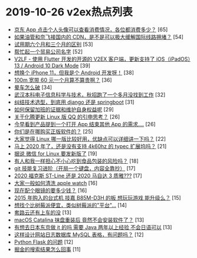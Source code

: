 # 2019-10-26 v2ex热点列表

+ [京东 App 点击个人头像可以查看消费情况，各位都消费多少？](https://www.v2ex.com/t/613246#reply65) [65]
+ [如果油管和奈飞接国内的 CDN，是不是可以极大缓解国际线路拥堵？](https://www.v2ex.com/t/613124#reply54) [54]
+ [试用期六个月和三个月的区别](https://www.v2ex.com/t/613125#reply53) [53]
+ [帮忙起一个贸易公司名字](https://www.v2ex.com/t/613159#reply52) [52]
+ [V2LF - 使用 Flutter 开发的开源的 V2EX 客户端，更新支持了 iOS（iPadOS）13 / Android 10 Dark Mode](https://www.v2ex.com/t/613127#reply39) [39]
+ [想换个 iPhone 11，但我是个 Android 开发呀！](https://www.v2ex.com/t/613173#reply38) [38]
+ [100m 宽带 60 元一个月算不算贵啊？](https://www.v2ex.com/t/613126#reply36) [36]
+ [晕车怎么破](https://www.v2ex.com/t/613267#reply34) [34]
+ [武汉本科电子信息科学与技术，秋招跑了一个多月没找到工作](https://www.v2ex.com/t/613134#reply32) [32]
+ [纠结技术选型，到底用 django 还是 springboot](https://www.v2ex.com/t/613257#reply31) [31]
+ [如何保留加班的证据和维护自身权益呢](https://www.v2ex.com/t/613179#reply29) [29]
+ [关于化腾更新 Linux 版 QQ 的引申思考？](https://www.v2ex.com/t/613186#reply26) [26]
+ [今早看到产品提到一个打开 App 结束其他 App 的需求....](https://www.v2ex.com/t/613199#reply26) [26]
+ [你们是在哪购买正版软件的？](https://www.v2ex.com/t/613172#reply25) [25]
+ [大家觉得 Linux 哪一版比较好用，优缺点可以详细讲一下吗？](https://www.v2ex.com/t/613221#reply22) [22]
+ [马上 2020 年了，还是没有支持 4k60hz 的 typec 扩展坞吗？](https://www.v2ex.com/t/613241#reply21) [21]
+ [据说 微信 for Linux 要发新版了](https://www.v2ex.com/t/613253#reply19) [19]
+ [有人和我一样担心不小心吃到食品包装的风险吗？](https://www.v2ex.com/t/613147#reply18) [18]
+ [git 技能复习进阶（开局一个键盘，内容全靠抄）](https://www.v2ex.com/t/613144#reply17) [17]
+ [2020 福克斯 ST-Line 还是 2020 马自达 3 质雅???](https://www.v2ex.com/t/613162#reply17) [17]
+ [大家一般如何清洗 apple watch](https://www.v2ex.com/t/613180#reply16) [16]
+ [现在配个眼镜的要多少钱？](https://www.v2ex.com/t/613243#reply16) [16]
+ [2015 年购入的台式机 技嘉 B85M-D3H 的板 想玩玩游戏 能升级么？](https://www.v2ex.com/t/613245#reply15) [15]
+ [想找个比树莓派便宜，类似树莓派的"平台"...](https://www.v2ex.com/t/613191#reply14) [14]
+ [套路云还有上车的没](https://www.v2ex.com/t/613128#reply13) [13]
+ [macOS Catalina 抹盘重装后 竟然不会安装软件了？](https://www.v2ex.com/t/613130#reply13) [13]
+ [有想去日本东京做 it 的吗 需要 Java 两年以上经验 不会日语可以](https://www.v2ex.com/t/613205#reply13) [13]
+ [这样设计网站日志数据库 MySQL 表格，有问题吗？](https://www.v2ex.com/t/613132#reply12) [12]
+ [Python Flask 的问题](https://www.v2ex.com/t/613163#reply12) [12]
+ [掘金的搜索结果怎么回事](https://www.v2ex.com/t/613268#reply11) [11]
